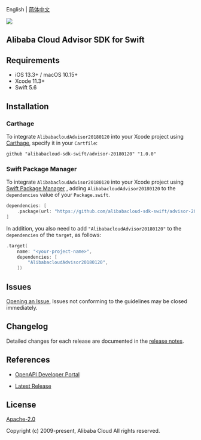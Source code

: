 English | [简体中文](README-CN.md)

![](https://aliyunsdk-pages.alicdn.com/icons/AlibabaCloud.svg)

## Alibaba Cloud Advisor SDK for Swift

## Requirements

- iOS 13.3+ / macOS 10.15+
- Xcode 11.3+
- Swift 5.6

## Installation

### Carthage

To integrate `AlibabacloudAdvisor20180120` into your Xcode project using [Carthage](https://github.com/Carthage/Carthage), specify it in your `Cartfile`:

```ogdl
github "alibabacloud-sdk-swift/advisor-20180120" "1.0.0"
```

### Swift Package Manager

To integrate `AlibabacloudAdvisor20180120` into your Xcode project using [Swift Package Manager](https://swift.org/package-manager/) , adding `AlibabacloudAdvisor20180120` to the `dependencies` value of your `Package.swift`.

```swift
dependencies: [
    .package(url: "https://github.com/alibabacloud-sdk-swift/advisor-20180120.git", from: "1.0.0")
]
```

In addition, you also need to add `"AlibabacloudAdvisor20180120"` to the `dependencies` of the `target`, as follows:

```swift
.target(
    name: "<your-project-name>",
    dependencies: [
        "AlibabacloudAdvisor20180120",
    ])
```

## Issues

[Opening an Issue](https://github.com/alibabacloud-sdk-swift/advisor-20180120/issues/new), Issues not conforming to the guidelines may be closed immediately.

## Changelog

Detailed changes for each release are documented in the [release notes](./ChangeLog.txt).

## References

* [OpenAPI Developer Portal](https://next.api.alibabacloud.com/home)
- [Latest Release](https://github.com/alibabacloud-sdk-swift/advisor-20180120)

## License

[Apache-2.0](http://www.apache.org/licenses/LICENSE-2.0)

Copyright (c) 2009-present, Alibaba Cloud All rights reserved.
